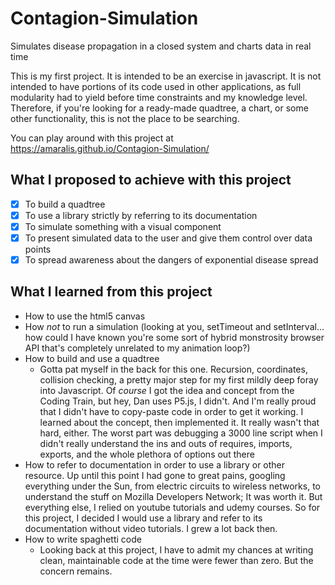 # Contagion-Simulation
Simulates disease propagation in a closed system and charts data in real time

This is my first project. It is intended to be an exercise in javascript. It is not intended to have portions of its code used in other applications, as full modularity had to yield before time constraints and my knowledge level. Therefore, if you're looking for a ready-made quadtree, a chart, or some other functionality, this is not the place to be searching.

You can play around with this project at https://amaralis.github.io/Contagion-Simulation/

## What I proposed to achieve with this project

- [X] To build a quadtree
- [X] To use a library strictly by referring to its documentation
- [X] To simulate something with a visual component
- [X] To present simulated data to the user and give them control over data points
- [X] To spread awareness about the dangers of exponential disease spread

## What I learned from this project

* How to use the html5 canvas
* How *not* to run a simulation (looking at you, setTimeout and setInterval... how could I have known you're some sort of hybrid monstrosity browser API that's completely unrelated to my animation loop?)
* How to build and use a quadtree
  * Gotta pat myself in the back for this one. Recursion, coordinates, collision checking, a pretty major step for my first mildly deep foray into Javascript. Of *course* I got the idea and concept from the Coding Train, but hey, Dan uses P5.js, I didn't. And I'm really proud that I didn't have to copy-paste code in order to get it working. I learned about the concept, then implemented it. It really wasn't that hard, either. The worst part was debugging a 3000 line script when I didn't really understand the ins and outs of requires, imports, exports, and the whole plethora of options out there
* How to refer to documentation in order to use a library or other resource. Up until this point I had gone to great pains, googling everything under the Sun, from electric circuits to wireless networks, to understand the stuff on Mozilla Developers Network; It was worth it. But everything else, I relied on youtube tutorials and udemy courses. So for this project, I decided I would use a library and refer to its documentation without video tutorials. I grew a lot back then.
* How to write spaghetti code
  * Looking back at this project, I have to admit my chances at writing clean, maintainable code at the time were fewer than zero. But the concern remains.
